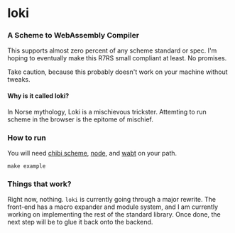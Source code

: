 # loki

### A Scheme to WebAssembly Compiler

This supports almost zero percent of any scheme standard or spec. I'm hoping to eventually make this R7RS small compliant at least. No promises.

Take caution, because this probably doesn't work on your machine without tweaks.

#### Why is it called loki?

In Norse mythology, Loki is a mischievous trickster. Attemting to run scheme in the browser is the epitome of mischief.

### How to run

You will need [chibi scheme](https://github.com/ashinn/chibi-scheme/), [node](https://nodejs.org), and [wabt](https://github.com/WebAssembly/wabt) on your path.

```
make example
```

### Things that work?

Right now, nothing. `loki` is currently going through a major rewrite. The front-end has a macro expander and module system, and I am currently working on implementing the rest of the standard library. Once done, the next step will be to glue it back onto the backend.

